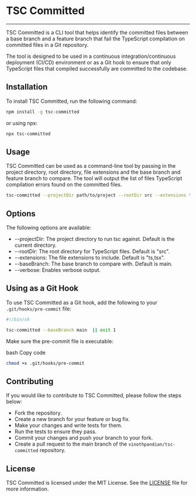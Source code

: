 # TSC Committed
---

TSC Committed is a CLI tool that helps identify the committed files between a base branch and a feature branch that fail the TypeScript compilation on committed files in a Git repository. 

The tool is designed to be used in a continuous integration/continuous deployment (CI/CD) environment or as a Git hook to ensure that only TypeScript files that compiled successfully are committed to the codebase.

## Installation

To install TSC Committed, run the following command:

```bash
npm install -g tsc-committed
```

or using npx:

```bash
npx tsc-committed
```

## Usage
TSC Committed can be used as a command-line tool by passing in the project directory, root directory, file extensions
and the base branch and feature branch to compare. The tool will output the list of files TypeScript compilation errors found on the
committed files.

```bash
tsc-committed --projectDir path/to/project --rootDir src --extensions ts,tsx --baseBranch main
```

## Options
The following options are available:

* --projectDir: The project directory to run tsc against. Default is the current directory.
* --rootDir: The root directory for TypeScript files. Default is "src".
* --extensions: The file extensions to include. Default is "ts,tsx".
* --baseBranch: The base branch to compare with. Default is main.
* --verbose: Enables verbose output.

## Using as a Git Hook
To use TSC Committed as a Git hook, add the following to your `.git/hooks/pre-commit` file:

```bash
#!/bin/sh

tsc-committed --baseBranch main  || exit 1
```

Make sure the pre-commit file is executable:

bash
Copy code
```bash
chmod +x .git/hooks/pre-commit
```

## Contributing

If you would like to contribute to TSC Committed, please follow the steps below:

* Fork the repository.
* Create a new branch for your feature or bug fix.
* Make your changes and write tests for them.
* Run the tests to ensure they pass.
* Commit your changes and push your branch to your fork.
* Create a pull request to the main branch of the `vinothpandian/tsc-committed` repository.


## License
TSC Committed is licensed under the MIT License. See the [LICENSE](./LICENSE) file for more information.
